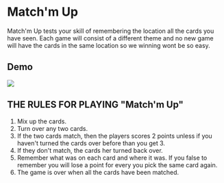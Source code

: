 # Match'm Up 

Match'm Up tests your skill of remembering the location all the cards you have seen. Each game will consist of a different theme and no new game will have the cards in the same location so we winning wont be so easy.  

## Demo
![](https://media.giphy.com/media/EqO7afCelVwWRZ2aRC/giphy.gif)

## THE RULES FOR PLAYING "Match'm Up"
1. Mix up the cards.
2. Turn over any two cards.
3. If the two cards match, then the players scores 2 points unless if you haven't turned the cards over before than you get 3.
4. If they don't match, the cards her turned back over.
5. Remember what was on each card and where it was. If you false to remember you will lose a point for every you pick the same card again. 
6. The game is over when all the cards have been matched.

